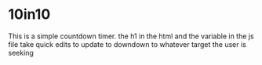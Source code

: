# 10in10
This is a simple countdown timer. the h1 in the html and the variable in the js file take quick edits to update to downdown to whatever target the user is seeking
